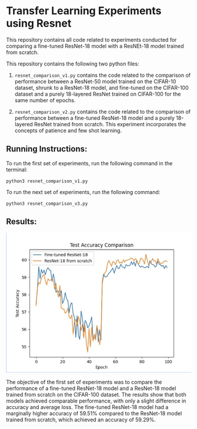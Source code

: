 # Transfer Learning Experiments using Resnet

This repository contains all code related to experiments conducted for comparing a fine-tuned ResNet-18 model with a ResNEt-18 model trained from scratch.

This repository contains the following two python files:
1. `resnet_comparison_v1.py` contains the code related to the comparison of performance between a ResNet-50 model trained on the CIFAR-10 dataset, shrunk to a ResNet-18 model, and fine-tuned on the CIFAR-100 dataset and a purely 18-layered ResNet trained on CIFAR-100 for the same number of epochs.

2. `resnet_comparison_v2.py` contains the code related to the comparison of performance between a fine-tuned ResNet-18 model and a purely 18-layered ResNet trained from scratch. This experiment incorporates the concepts of patience and few shot learning.

## Running Instructions:

To run the first set of experiments, run the following command in the terminal:

```
python3 resnet_comparison_v1.py
```

To run the next set of experiments, run the following command:

```
python3 resnet_comparison_v3.py
```

## Results:

![result](https://github.com/khushboogupta13/resnet_transfer_learning/blob/main/test_accuracy.png)

The objective of the first set of experiments was to compare the performance of a fine-tuned ResNet-18 model and a ResNet-18 model trained from scratch on the CIFAR-100 dataset. The results show that both models achieved comparable performance, with only a slight difference in accuracy and average loss. The fine-tuned ResNet-18 model had a marginally higher accuracy of 59.51% compared to the ResNet-18 model trained from scratch, which achieved an accuracy of 59.29%.




